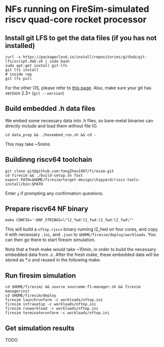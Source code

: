 # NFs running on FireSim-simulated riscv quad-core rocket processor

## Install git LFS to get the data files (if you has not installed)
```
curl -s https://packagecloud.io/install/repositories/github/git-lfs/script.deb.sh | sudo bash
sudo apt-get install git-lfs
git lfs install
# inside rep
git lfs pull
```
For the other OS, please refer to [this page](https://github.com/git-lfs/git-lfs/wiki/Installation). 
Also, make sure your git has version 2.3+ (`git --version`)

## Build embedded .h data files
We embed some necessary data into .h files, so bare-metal binaries can directly include and load them without file IO.  
```
cd data_prep && ./hexembed_run.sh && cd -
```
This may take ~5mins

## Buildinng riscv64 toolchain
```
git clone git@github.com:YangZhou1997/firesim.git
cd firesim && ./build-setup.sh fast
export PATH=$HOME/firesim/target-design/chipyard/riscv-tools-install/bin:$PATH
```
Enter `y` if prompting any confirmation questions.

## Prepare riscv64 NF binary
```
make CONFIG='-DNF_STRINGS=\"l2_fwd:l2_fwd:l2_fwd:l2_fwd\"'
```
This will build a `nftop.riscv` binary running l2_fwd on four cores, and copy it with necessary `.ini`, and `.json` to `$HOME/firesim/deploy/workloads`. You can then go there to start firesim simulation.

Note that a fresh make would take ~10min, in order to build the necessary embedded data from .c. After the fresh make, these embedded data will be stored as *.o and reused in the following make.

## Run firesim simulation
```
cd $HOME/firesim/ && source sourceme-f1-manager.sh && firesim managerinit
cd $HOME/firesim/deploy
firesim launchrunfarm -c workloads/nftop.ini
firesim infrasetup -c workloads/nftop.ini
firesim runworkload -c workloads/nftop.ini
firesim terminaterunfarm -c workloads/nftop.ini
```

## Get simulation results
TODO